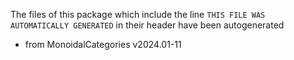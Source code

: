 The files of this package which include the line `THIS FILE WAS AUTOMATICALLY GENERATED` in their header have been autogenerated

* from MonoidalCategories v2024.01-11
